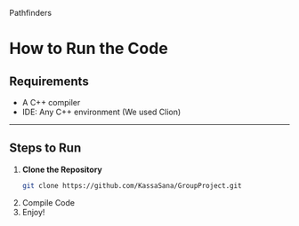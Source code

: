 Pathfinders

# How to Run the Code

## Requirements
- A C++ compiler 
- IDE: Any C++ environment (We used Clion)

---

## Steps to Run

1. **Clone the Repository**
   ```bash
   git clone https://github.com/KassaSana/GroupProject.git
2. Compile Code
3. Enjoy!

